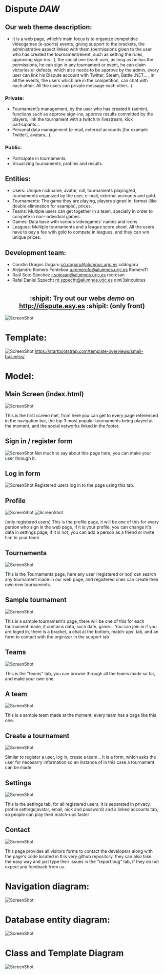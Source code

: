 # Dispute *DAW*

## Our web theme description:
+ It is a web page, which’s main focus is to organize competitive videogames (e-sports) events, giving support to the brackets, the administrative aspect linked with them (permissions given to the user who has created the tournament/event, such as setting the rules, approving sign-ins...), the social one (each user, as long as he has the permissions, he can sign in any tournament or event, he can claim victories or defeats, which also needs to be approve by the admin, every user can link his Dispute account with Twitter, Steam, Battle .NET... , in all the events, the users which are in the competition, can chat with each other. All the users can private message each other...).

### Private: 

+ Tournament’s management, by the user who has created it (admin), functions such as approve sign-ins, approve results committed by the players, link the tournament with a twitch.tv livestream, kick participants... 
+ Personal data management (e-mail, external accounts [for example Twitter], avatars...).

### Public:

+ Participate in tournaments.
+ Visualizing tournaments, profiles and results.

## Entities:

+ Users: Unique nickname, avatar, roll, tournaments playing/ed, tournaments organized by the user, e-mail, external accounts and gold.
+ Tournaments: The game they are playing, players signed in, format (like double elimination for example), prices.
+ Teams: Multiple users can get together in a team, specially in order to compete in non-individual games.
+ Games: Data base with various videogames' names and icons.
+ Leagues: Multiple tournaments and a league score sheet. All the users have to pay a fee with gold to compete in leagues, and they can win unique prices. 

## Development team:

+ Constin Dragos Dogaru  cd.dogaru@alumnos.urjc.es cddogaru
+ Alejandro Romero Fonteboa a.romerofo@alumnos.urjc.es Romero11
+ Raúl Soto Sánchez r.sotosan@alumnos.urjc.es rsotosan
+ Rafal Daniel Szpecht rd.szpecht@alumnos.urjc.es dimi3sinculotes

# <h2 align="center">:shipit: Try out our webs *demo* on http://dispute.esy.es :shipit: (only front)</h2>

![ScreenShot](https://i.gyazo.com/ce4a02719d83a6b41ae8294a52b17aa6.png)

# Template: 
![ScreenShot](https://startbootstrap.com/img/templates/small-business.jpg)
https://startbootstrap.com/template-overviews/small-business/

# Model:

## Main Screen (index.html)
![ScreenShot](https://i.gyazo.com/be24c2e16983977bfcacc42a3cbf708d.png)

This is the first screen met, from here you can get to every page referenced in the navigation bar, the top 3 most popular tournaments being played at the moment, and the social networks linked in the footer.

## Sign in / register form
![ScreenShot](https://i.gyazo.com/e549069abc2a583671bb5e0ec0155e46.png)
Not much to say about this page here, you can make your user through it.

## Log in form
![ScreenShot](https://i.gyazo.com/aea9eb54e3c3ccef8e543e4a41e3e47f.png)
Registered users log in to the page using this tab.

## Profile
![ScreenShot](https://i.gyazo.com/c18d3a49b1ed20349e79c986d8cac7af.png)
![ScreenShot](https://i.gyazo.com/5bc4456620ea798894ff5c6c80d946a4.png)

(only registered users)
This is the profile page, it will be one of this for every person who sign in the web page, if it is your profile, you can change it's data in settings page, if it is not, you can add a person as a friend or invite him to your team

## Tournaments
![ScreenShot](https://i.gyazo.com/eb601c6efd3bc5163ec9b999979f92ca.png)

This is the Tournaments page, here any user (registered or not) can search any tournament made in our web page, and registered ones can create their own new tournaments.

## Sample tournament
![ScreenShot](https://i.gyazo.com/09574a6c04fe0bbe784735eb7e488042.png)

This is a sample tournament's page, there will be one of this for each tournament made, it contains data, such date, game... You can join in if you are loged in, there is a bracket, a chat at the bottom, match-ups' tab, and an form to contact with the orginizer in the support tab

## Teams
![ScreenShot](https://i.gyazo.com/aed11102d88719512d440bfadd2d8d32.png)

This is the "teams" tab, you can browse through all the teams made so far, and make your own one.

## A team
![ScreenShot](https://i.gyazo.com/c3872646de7c4166ac5b93ec74dba249.png)

This is a sample team made at the moment, every team has a page like this one.

## Create a tournament
![ScreenShot](https://i.gyazo.com/e14a81be8e815134d0be1e6f3798bc22.png)

Similar to register a user, log in, create a team... It is a form, which asks the user for necesarry information so an instance of in this case a tournament can be made

## Settings
![ScreenShot](https://i.gyazo.com/933884a37dbb8335f6fe8b2efdaa9ba5.png)

This is the settings tab, for all registered users, it is separated in privacy, profile settings(avatar, email, nick and password) and a linked accounts tab, so people can play their match-ups faster

## Contact
![ScreenShot](https://i.gyazo.com/422d9ca547e53563d1792696a4bff03b.png)

This page provides all visitors forms to contact the developers along with the page's code located in this very github repository, they can also take the easy way and just type their issues in the "report bug" tab, if they do not expect any feedback from us.

# Navigation diagram:
![ScreenShot](https://i.gyazo.com/5d25d3665c21b0804acddf85a7f7659e.png)

# Database entity diagram:
![ScreenShot](https://i.gyazo.com/0f8b527293c27950e91d27c2959db8b3.png)

# Class and Template Diagram
![ScreenShot](https://i.gyazo.com/2e4d00167ad7f5b037fd8805bb48b3c0.png)
